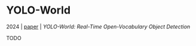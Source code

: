 # YOLO-World

2024 | [paper](https://arxiv.org/pdf/2401.17270) | _YOLO-World: Real-Time Open-Vocabulary Object Detection_

TODO